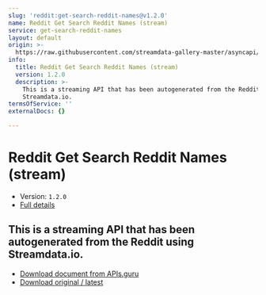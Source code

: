 ```yaml
---
slug: 'reddit:get-search-reddit-names@v1.2.0'
name: Reddit Get Search Reddit Names (stream)
service: get-search-reddit-names
layout: default
origin: >-
  https://raw.githubusercontent.com/streamdata-gallery-master/asyncapi/master/_listings/reddit/reddit-get-search-reddit-names-stream-async.md
info:
  title: Reddit Get Search Reddit Names (stream)
  version: 1.2.0
  description: >-
    This is a streaming API that has been autogenerated from the Reddit using
    Streamdata.io.
termsOfService: ''
externalDocs: {}

---
```

# Reddit Get Search Reddit Names (stream)

* Version: `1.2.0`
* [Full details](../html/reddit:get-search-reddit-names@v1.2.0.html)




## This is a streaming API that has been autogenerated from the Reddit using Streamdata.io.



* [Download document from APIs.guru](https://raw.githubusercontent.com/APIs-guru/asyncapi-directory/master/docs/APIs/reddit%3Aget-search-reddit-names%40v1.2.0.yaml)
* [Download original / latest](https://raw.githubusercontent.com/streamdata-gallery-master/asyncapi/master/_listings/reddit/reddit-get-search-reddit-names-stream-async.md)

<script type="application/ld+json">
{
  "@context": "http://schema.org/",
  "@type": "WebAPI",
  "description": "This is a streaming API that has been autogenerated from the Reddit using Streamdata.io.",
  "documentation": "",

  "name": "Reddit Get Search Reddit Names (stream)"
}
</script>

